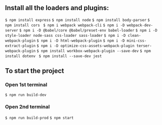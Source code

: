 ## Install all the loaders and plugins:
` $ npm install express `
` $ npm install node `
` $ npm install body-parser `
` $ npm install cors  `
` $ npm i webpack webpack-cli `
` $ npm i -D webpack-dev-server `
` $ npm i -D @babel/core @babel/preset-env babel-loader `
` $ npm i -D style-loader node-sass css-loader sass-loader `
` $ npm i -D clean-webpack-plugin `
` $ npm i -D html-webpack-plugin `
` $ npm i -D mini-css-extract-plugin `
` $ npm i -D optimize-css-assets-webpack-plugin terser-webpack-plugin `
` $ npm install workbox-webpack-plugin --save-dev `
` $ npm install dotenv `
` $ npm install --save-dev jest`

## To start the project
### Open 1st terminal 
` $ npm run build-dev `
### Open 2nd terminal 
` $ npm run build-prod `
` $ npm start `
